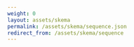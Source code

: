 ```yaml
---
weight: 0
layout: assets/skema
permalink: /assets/skema/sequence.json
redirect_from: /assets/skema/sequence
---
```

